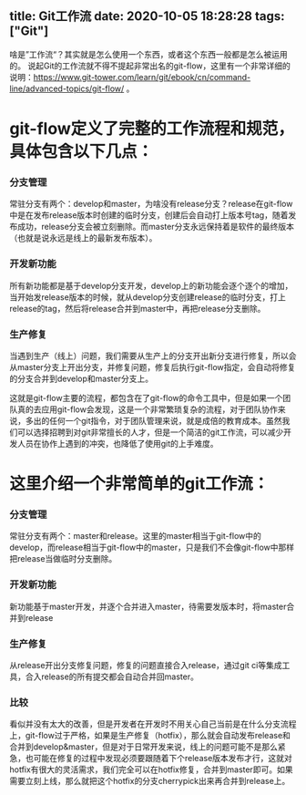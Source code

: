 title: Git工作流
date: 2020-10-05 18:28:28
tags: ["Git"]
---
啥是”工作流“？其实就是怎么使用一个东西，或者这个东西一般都是怎么被运用的。
说起Git的工作流就不得不提起非常出名的git-flow，这里有一个非常详细的说明：https://www.git-tower.com/learn/git/ebook/cn/command-line/advanced-topics/git-flow/ 。
# git-flow定义了完整的工作流程和规范，具体包含以下几点：
### 分支管理
常驻分支有两个：develop和master，为啥没有release分支？release在git-flow中是在发布release版本时创建的临时分支，创建后会自动打上版本号tag，随着发布成功，release分支会被立刻删除。而master分支永远保持着是软件的最终版本（也就是说永远是线上的最新发布版本）。
### 开发新功能
所有新功能都是基于develop分支开发，develop上的新功能会逐个逐个的增加，当开始发release版本的时候，就从develop分支创建release的临时分支，打上release的tag，然后将release合并到master中，再把release分支删除。
### 生产修复
当遇到生产（线上）问题，我们需要从生产上的分支开出新分支进行修复，所以会从master分支上开出分支，并修复问题，修复后执行git-flow指定，会自动将修复的分支合并到develop和master分支上。

这就是git-flow主要的流程，都包含在了git-flow的命令工具中，但是如果一个团队真的去应用git-flow会发现，这是一个非常繁琐复杂的流程，对于团队协作来说，多出的任何一个git指令，对于团队管理来说，就是成倍的教育成本。虽然我们可以选择招聘到对git非常擅长的人才，但是一个简洁的git工作流，可以减少开发人员在协作上遇到的冲突，也降低了使用git的上手难度。

# 这里介绍一个非常简单的git工作流：
### 分支管理
常驻分支有两个：master和release。这里的master相当于git-flow中的develop，而release相当于git-flow中的master，只是我们不会像git-flow中那样把release当做临时分支删除。
### 开发新功能
新功能基于master开发，并逐个合并进入master，待需要发版本时，将master合并到release
### 生产修复
从release开出分支修复问题，修复的问题直接合入release，通过git ci等集成工具，合入release的所有提交都会自动合并回master。
### 比较
看似并没有太大的改善，但是开发者在开发时不用关心自己当前是在什么分支流程上，git-flow过于严格，如果是生产修复（hotfix），那么就会自动发布release和合并到develop&master，但是对于日常开发来说，线上的问题可能不是那么紧急，也可能在修复的过程中发现必须要跟随着下个release版本发布才行，这就对hotfix有很大的灵活需求，我们完全可以在hotfix修复，合并到master即可。如果需要立刻上线，那么就把这个hotfix的分支cherrypick出来再合并到release上。